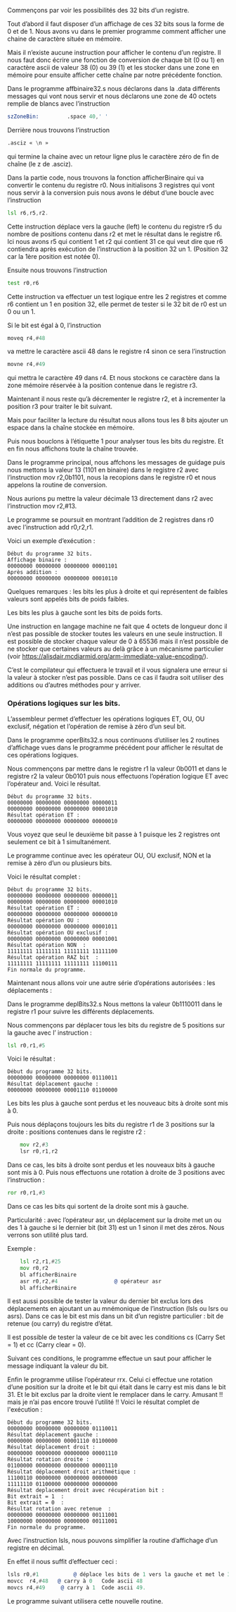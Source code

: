 Commençons par voir les possibilités des 32 bits d’un registre.

Tout d’abord il faut disposer d’un affichage de ces 32 bits sous la forme de 0 et de 1. Nous avons vu dans le premier programme comment afficher une chaine de caractère située en mémoire.

Mais il n’existe aucune instruction pour afficher le contenu d’un registre. Il nous faut donc écrire une fonction de conversion de chaque bit (0 ou 1) en caractère ascii de valeur 38 (0) ou 39 (1) et les stocker dans une zone en mémoire pour ensuite afficher cette chaîne par notre précédente fonction.

Dans le programme affbinaire32.s nous déclarons dans la .data différents messages qui vont nous servir et nous déclarons une zone de 40 octets remplie de blancs avec l’instruction 
```asm
szZoneBin:         .space 40,' '
```
Derrière nous trouvons l’instruction 
```asm
.asciz « \n »
```
qui termine la chaine avec un retour ligne plus le caractère zéro de fin de chaîne (le z de .asciz).

Dans la partie code, nous trouvons la fonction afficherBinaire qui va convertir le contenu du registre r0. Nous initialisons 3 registres qui vont nous servir à la conversion puis nous avons le début d’une boucle avec l’instruction 
```asm
lsl r6,r5,r2.
```

Cette instruction déplace vers la gauche (left) le contenu du registre r5 du nombre de positions contenu dans r2 et met le résultat dans le registre r6. Ici nous avons r5 qui contient 1 et r2 qui contient 31 ce qui veut dire que r6 contiendra après exécution de l’instruction à la position 32 un 1. (Position 32 car la 1ère position est notée 0).

Ensuite nous trouvons l’instruction 
```asm 
test r0,r6
``` 
Cette instruction va effectuer un test logique entre les 2 registres et comme r6 contient un 1 en position 32, elle permet de tester si le 32 bit de r0 est un 0 ou un 1.

Si le bit est égal à 0, l’instruction
```asm
moveq r4,#48 
```
va mettre le caractère ascii 48 dans le registre r4 sinon ce sera l’instruction
```asm
movne r4,#49
```
qui mettra le caractère 49 dans r4.
Et nous stockons ce caractère dans la zone mémoire réservée à la position contenue dans le registre r3.

Maintenant il nous reste qu’à décrementer le registre r2, et à incrementer la position r3 pour traiter le bit suivant.

Mais pour faciliter la lecture du résultat nous allons tous les 8 bits ajouter un espace dans la chaîne stockée en mémoire. 

Puis nous bouclons à l’étiquette 1 pour analyser tous les bits du registre. Et en fin nous affichons toute la chaîne trouvée.

Dans le programme principal, nous affchons les messages de guidage puis nous mettons la valeur 13 (1101 en binaire) dans le registre r2 avec l’instruction mov r2,0b1101, nous la recopions dans le registre r0 et nous appelons la routine de conversion.

Nous aurions pu mettre la valeur décimale 13 directement dans r2 avec l’instruction mov r2,#13.

 Le programme se poursuit en montrant l’addition de 2 registres dans r0 avec l’instruction add r0,r2,r1.
 
Voici un exemple d’exécution :
```
Début du programme 32 bits.
Affichage binaire :
00000000 00000000 00000000 00001101
Après addition :
00000000 00000000 00000000 00010110
```
Quelques remarques : les bits les plus à droite et qui représentent de faibles valeurs sont appelés bits de poids faibles. 

Les bits les plus à gauche sont les bits de poids forts.

Une instruction en langage machine ne fait que 4 octets de longueur donc il n’est pas possible de stocker toutes les valeurs en une seule instruction. Il est possible de stocker chaque valeur de 0 à 65536 mais il n’est possible de ne stocker que certaines valeurs au delà grâce à un mécanisme particulier (voir https://alisdair.mcdiarmid.org/arm-immediate-value-encoding/). 

C’est le compilateur qui effectuera le travail et il vous signalera une erreur si la valeur à stocker n’est pas possible. Dans ce cas il faudra soit utiliser des additions ou d’autres méthodes pour y arriver.
 
### Opérations logiques sur les bits.
L’assembleur permet d’effectuer les opérations logiques ET, OU, OU exclusif, négation et l’opération de remise à zéro d’un seul bit.

Dans le programme operBits32.s  nous continuons d’utiliser les 2 routines d’affichage vues dans le programme précédent pour afficher le résultat de ces opérations logiques.

Nous commençons par mettre dans le registre r1 la valeur 0b0011 et dans le registre r2 la valeur 0b0101 puis nous effectuons l’opération logique ET avec l’opérateur and.
Voici le résultat.
```
Début du programme 32 bits.
00000000 00000000 00000000 00000011
00000000 00000000 00000000 00001010
Résultat opération ET :
00000000 00000000 00000000 00000010
```

Vous voyez que seul le deuxième bit passe à 1 puisque les 2 registres ont seulement ce bit à 1 simultanément.

Le programme continue avec les opérateur OU, OU exclusif, NON et la remise à zéro d’un ou plusieurs bits.

Voici le résultat complet :
```
Début du programme 32 bits.
00000000 00000000 00000000 00000011
00000000 00000000 00000000 00001010
Résultat opération ET :
00000000 00000000 00000000 00000010
Résultat opération OU :
00000000 00000000 00000000 00001011
Résultat opération OU exclusif :
00000000 00000000 00000000 00001001
Résultat opération NON  :
11111111 11111111 11111111 11111100
Résultat opération RAZ bit  :
11111111 11111111 11111111 11100111
Fin normale du programme.
```
Maintenant nous allons voir une autre série d’opérations autorisées : les déplacements :

Dans le programme deplBits32.s Nous mettons la valeur 0b1110011 dans le registre r1 pour suivre les différents déplacements.

Nous commençons par déplacer tous les bits du registre de 5 positions sur la gauche avec l’ instruction :
```asm
lsl r0,r1,#5
```
Voici le résultat :
```
Début du programme 32 bits.
00000000 00000000 00000000 01110011
Résultat déplacement gauche :
00000000 00000000 00001110 01100000
```

Les bits les plus à gauche sont perdus et les nouveauc bits à droite sont mis à 0.

Puis nous déplaçons toujours les bits du registre r1 de 3 positions sur la droite : positions contenues dans le registre r2 :
```asm
    mov r2,#3
    lsr r0,r1,r2    
 ```
 
Dans ce cas, les bits à droite sont perdus et les nouveaux bits à gauche sont mis à 0.
Puis nous effectuons une rotation à droite de 3 positions avec l’instruction :
```asm
ror r0,r1,#3  
```

Dans ce cas les bits qui sortent de la droite sont mis à gauche.

Particularité : avec l’opérateur asr, un déplacement sur la droite met un ou des 1 à gauche si le dernier bit  (bit 31) est un 1 sinon il met des zéros. Nous verrons son utilité plus tard.

Exemple :
```asm
    lsl r2,r1,#25
    mov r0,r2
    bl afficherBinaire
    asr r0,r2,#4                  @ opérateur asr
    bl afficherBinaire
```

Il est aussi possible de tester la valeur du dernier bit exclus lors des déplacements en ajoutant un au mnémonique de l’instruction (lsls ou lsrs ou asrs). Dans ce cas le bit est mis dans un bit d’un registre particulier : bit de retenue (ou carry) du registre d’état.

Il est possible de tester la valeur de ce bit avec les conditions cs (Carry Set = 1) et cc (Carry clear = 0).

Suivant ces conditions, le programme effectue un saut pour afficher le message indiquant la valeur du bit.

Enfin le programme utilise l’opérateur rrx. Celui ci effectue une rotation d’une position sur la droite et le bit qui était dans le carry est mis dans le bit 31. Et le bit exclus par la droite vient le remplacer dans le carry. Amusant !! mais je n’ai pas encore trouvé l’utilité !!
Voici le résultat complet de l'exécution :
```
Début du programme 32 bits.
00000000 00000000 00000000 01110011
Résultat déplacement gauche :
00000000 00000000 00001110 01100000
Résultat déplacement droit :
00000000 00000000 00000000 00001110
Résultat rotation droite :
01100000 00000000 00000000 00001110
Résultat déplacement droit arithmétique :
11100110 00000000 00000000 00000000
11111110 01100000 00000000 00000000
Résultat deplacement droit avec récupération bit :
Bit extrait = 1  :
Bit extrait = 0  :
Résultat rotation avec retenue  :
00000000 00000000 00000000 00111001
10000000 00000000 00000000 00111001
Fin normale du programme.
```


Avec l’instruction lsls, nous pouvons simplifier la routine d’affichage d’un registre en décimal.

En effet il nous suffit d’effectuer ceci :
```asm
lsls r0,#1           @ déplace les bits de 1 vers la gauche et met le 31 dans le carry
movcc  r4,#48   @ carry à 0   Code ascii 48
movcs r4,#49     @ carry à 1  Code ascii 49.
```

Le programme suivant utilisera cette nouvelle routine.
